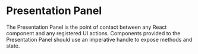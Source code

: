 # Presentation Panel

The Presentation Panel is the point of contact between any React component and any registered UI actions. Components provided to the Presentation Panel should use an imperative handle to expose methods and state.
